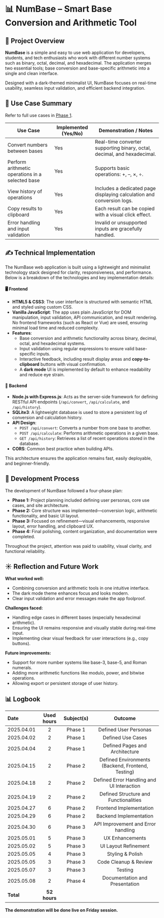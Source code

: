 # 📊 NumBase – Smart Base Conversion and Arithmetic Tool

## 📝 Project Overview

**NumBase** is a simple and easy to use web application for developers, students, and tech enthusiasts who work with different number systems such as binary, octal, decimal, and hexadecimal. The application merges two essential tools; base conversion and base-specific arithmetic into a single and clean interface. 

Designed with a dark-themed minimalist UI, NumBase focuses on real-time usability, seamless input validation, and efficient backend integration.

## 📌 Use Case Summary

Refer to full use cases in [Phase 1](https://github.com/ashwinerve2/My-web-project/blob/main/Project%20Phases/Phase%201%20(Defination%20and%20Planning).md).

| Use Case | Implemented (Yes/No) | Demonstration / Notes |
|----------|-----------------------|------------------------|
| Convert numbers between bases | Yes | Real-time converter supporting binary, octal, decimal, and hexadecimal. |
| Perform arithmetic operations in a selected base | Yes | Supports basic operations: +, –, ×, ÷. |
| View history of operations | Yes | Includes a dedicated page displaying calculation and conversion logs. |
| Copy results to clipboard | Yes | Each result can be copied with a visual click effect. |
| Error handling and input validation | Yes | Invalid or unsupported inputs are gracefully handled. |

## ✍️ Technical Implementation

The NumBase web application is built using a lightweight and minimalist technology stack designed for clarity, responsiveness, and performance. Below is a breakdown of the technologies and key implementation details:

#### 🖥️ Frontend

- **HTML5 & CSS3**: The user interface is structured with semantic HTML and styled using custom CSS. 
- **Vanilla JavaScript**: The app uses plain JavaScript for DOM manipulation, input validation, API communication, and result rendering. No frontend frameworks (such as React or Vue) are used, ensuring minimal load time and reduced complexity.
- **Features**:
  - Base conversion and arithmetic functionality across binary, decimal, octal, and hexadecimal systems.
  - Input validation using regular expressions to ensure valid base-specific inputs.
  - Interactive feedback, including result display areas and **copy-to-clipboard** buttons with visual confirmation.
  - A **dark mode** UI is implemented by default to enhance readability and reduce eye strain.
  

#### 🚀 Backend

- **Node.js with Express.js**: Acts as the server-side framework for defining RESTful API endpoints (`/api/convert`, `/api/calculate`, and `/api/history`).
- **SQLite3**: A lightweight database is used to store a persistent log of conversion and calculation history.
- **API Design**:
  - `POST /api/convert`: Converts a number from one base to another.
  - `POST /api/calculate`: Performs arithmetic operations in a given base.
  - `GET /api/history`: Retrieves a list of recent operations stored in the database.
- **CORS**:  Common best practice when building APIs. 

This architecture ensures the application remains fast, easily deployable, and beginner-friendly.

## 🚂 Development Process

The development of NumBase followed a four-phase plan:

- **Phase 1:** Project planning included defining user personas, core use cases, and site architecture.
- **Phase 2:** Core structure was implemented—conversion logic, arithmetic functionality, and basic UI layout.
- **Phase 3:** Focused on refinement—visual enhancements, responsive layout, error handling, and clipboard UX.
- **Phase 4:** Final polishing, content organization, and documentation were completed.

Throughout the project, attention was paid to usability, visual clarity, and functional reliability.

## ☀️ Reflection and Future Work

**What worked well:**
- Combining conversion and arithmetic tools in one intuitive interface.
- The dark mode theme enhances focus and looks modern.
- Clear input validation and error messages make the app foolproof.

**Challenges faced:**
- Handling edge cases in different bases (especially hexadecimal arithmetic).
- Ensuring the UI remains responsive and visually stable during real-time input.
- Implementing clear visual feedback for user interactions (e.g., copy buttons).

**Future improvements:**
- Support for more number systems like base-3, base-5, and Roman numerals.
- Adding more arithmetic functions like modulo, power, and bitwise operations.
- Allowing export or persistent storage of user history.

## 📊 Logbook


| Date  | Used hours | Subject(s) |  Outcome |
| :---  |     :---:      |     :---:      |     :---:      |
| 2025.04.01 | 2 | Phase 1  | Defined User Personas  |
| 2025.04.02 | 2 |  Phase 1  | Defined Use Cases  |
| 2025.04.04 | 2 |  Phase 1  | Defined Pages and Architecture  |
| 2025.04.15 | 2 | Phase 2  | Defined Environments (Backend, Frontend, Testing)   |
| 2025.04.18 | 2 |  Phase 2  | Defined Error Handling and UI Interaction  |
| 2025.04.19 | 2 |  Phase 2  | Defined Structure and Functionalities  |
| 2025.04.27 | 6 |  Phase 2   | Frontend Implementation |
| 2025.04.29 | 6 |  Phase 2   | Backend Implementation |
| 2025.04.30 | 6 |  Phase 3   | API Improvement and Error handling |
| 2025.05.01 | 5 |  Phase 3   | UX Enhancements |
| 2025.05.02 | 5 |  Phase 3   | UI Layout Refinement |
| 2025.05.05 | 4 |  Phase 3   | Styling & Polish |
| 2025.05.05 | 3 |  Phase 3   | Code Cleanup & Review |
| 2025.05.07 | 3 |  Phase 3   | Testing|
| 2025.05.08 | 2 |  Phase 4   | Documentation and Presentation| 
| **Total**  | **52 hours** | |

**The demonstration will be done live on Friday session.**

